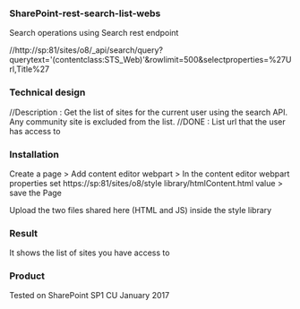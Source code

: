### SharePoint-rest-search-list-webs
Search operations using Search rest endpoint

//http://sp:81/sites/o8/_api/search/query?querytext='(contentclass:STS_Web)'&rowlimit=500&selectproperties=%27Url,Title%27

### Technical design 

//Description : Get the list of sites for the current user using the search API. Any community site is excluded from the list.
//DONE : List url that the user has access to

### Installation

Create a page > Add content editor webpart > In the content editor webpart properties set https://sp:81/sites/o8/style library/htmlContent.html value > save the Page

Upload the two files shared here (HTML and JS) inside the style library

### Result

It shows the list of sites you have access to

### Product

Tested on SharePoint SP1 CU January 2017
